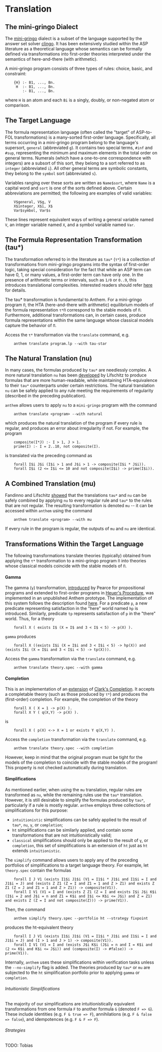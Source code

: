 # Translation

## The mini-gringo Dialect
The [mini-gringo](https://doi.org/10.1017/S1471068420000344) dialect is a subset of the language supported by the answer set solver [clingo](https://potassco.org/clingo/).
It has been extensively studied within the ASP literature as a theoretical language whose semantics can be formally defined via transformations into first-order theories interpreted under the semantics of here-and-there (with arithmetic).

A mini-gringo program consists of three types of rules: choice, basic, and constraint:

```
    {H} :- B1, ..., Bn.
     H  :- B1, ..., Bn.
        :- B1, ..., Bn.
```

where `H` is an atom and each `Bi` is a singly, doubly, or non-negated atom or comparison.


## The Target Language
The formula representation language (often called the "target" of ASP-to-FOL transformations) is a many-sorted first-order language.
Specifically, all terms occurring in a mini-gringo program belong to the language's supersort, `general` (abbreviated `g`).
It contains two special terms, `#inf` and `#sup`, representing the minimum and maximum elements in the total order on general terms.
Numerals (which have a one-to-one correspondence with integers) are a subsort of this sort, they belong to a sort referred to as `integer` (abbreviated `i`).
All other general terms are symbolic constants, they belong to the `symbol` sort (abbreviated `s`).

Variables ranging over these sorts are written as `Name$sort`, where `Name` is a capital word and `sort` is one of the sorts defined above.
Certain abbreviations are permitted; the following are examples of valid variables:

```
    V$general, V$g, V
    X$integer, X$i, X$
    Var$symbol, Var$s
```

These lines represent equivalent ways of writing a general variable named `V`, an integer variable named `X`, and a symbol variable named `Var`.



## The Formula Representation Transformation (tau*)

The transformation referred to in the literature as `tau*` (`τ*`) is a collection of transformations from mini-gringo programs into the syntax of first-order logic, taking special consideration for the fact that while an ASP term can have 0, 1, or many values, a first-order term can have only one.
In the presence of arithmetic terms or intervals, such as `1/0` or `0..9`, this introduces translational complexities.
Interested readers should refer [here](https://doi.org/10.1017/S1471068420000344) for details.

The tau* transformation is fundamental to Anthem.
For a mini-gringo program `Π`, the HTA (here-and-there with arithmetic) equilibrium models of the formula representation `τ*Π` correspond to the stable models of `Π`.
Furthermore, additional transformations can, in certain cases, produce formula representations within the same language whose classical models capture the behavior of `Π`.

Access the `τ*` transformation via the `translate` command, e.g.
```
    anthem translate program.lp --with tau-star
```

## The Natural Translation (nu)
In many cases, the formulas produced by `tau*` are needlessly complex.
A more natural translation `nu` has been [developed](https://www.cs.utexas.edu/~ai-lab/pub-view.php?PubID=127862) by Lifschitz to produce formulas that are more human-readable, while maintaining HTA-equivalence to their `tau*` counterparts under certain restrictions.
The natural translation `nu` can be safely applied to any rule meeting the requirements of regularity (described in the preceding publication).

`anthem` allows users to apply `nu` to a `mini-gringo` program with the command
```
    anthem translate <program> --with natural
```
which produces the natural translation of the program if every rule is regular, and produces an error about irregularity if not.
For example, the program
```
    composite(I*J) :- I > 1, J > 1.
    prime(I) :- I = 2..10, not composite(I).
```
is translated via the preceding command as
```
    forall I$i J$i (I$i > 1 and J$i > 1 -> composite(I$i * J$i)).
    forall I$i (2 <= I$i <= 10 and not composite(I$i) -> prime(I$i)).
```

## A Combined Translation (mu)
Fandinno and Lifschitz [showed](https://www.cs.utexas.edu/~ai-lab/pub-view.php?PubID=128026) that the translations `tau*` and `nu` can be safely combined by applying `nu` to every regular rule and `tau*` to the rules that are not regular.
The resulting transformation is denoted `mu` -- it can be accessed within `anthem` using the command
```
    anthem translate <program> --with mu
```
If every rule in the program is regular, the outputs of `mu` and `nu` are identical.

## Transformations Within the Target Language

The following transformations translate theories (typically) obtained from applying the `τ*` transformation to a mini-gringo program `Π` into theories whose classical models coincide with the stable models of `Π`.

#### Gamma
The gamma (`γ`) transformation, [introduced](https://doi.org/10.1017/S147106840999010X) by Pearce for propositional programs and extended to first-order programs in [Heuer's Procedure](https://doi.org/10.1007/978-3-031-43619-2_18), was implemented in an unpublished Anthem prototype.
The implementation of this system follows the description found [here](https://doi.org/10.1007/978-3-031-43619-2_18).
For a predicate `p`, a new predicate representing satisfaction in the "here" world named `hp` is introduced.
Similarly, predicate `tp` represents satisfaction of `p` in the "there" world.
Thus, for a theory
```
    forall X ( exists I$ (X = I$ and 3 < I$ < 5) -> p(X) ).
```
`gamma` produces
```
    forall X ((exists I$i (X = I$i and 3 < I$i < 5) -> hp(X)) and (exists I$i (X = I$i and 3 < I$i < 5) -> tp(X))).
```
Access the `gamma` transformation via the `translate` command, e.g.
```
    anthem translate theory.spec --with gamma
```
<!-- or stack it with the `τ*` command, e.g.
```
    anthem translate program.lp --with tau-star,gamma
``` -->


#### Completion

This is an implementation of an [extension](https://doi.org/10.1017/S147106842300039X) of [Clark's Completion](https://doi.org/10.1007/978-1-4684-3384-5_11).
It accepts a completable theory (such as those produced by `τ*`) and produces the (first-order) completion.
For example, the completion of the theory
```
    forall X ( X = 1 -> p(X) ).
    forall X Y ( q(X,Y) -> p(X) ).
```
is
```
    forall X ( p(X) <-> X = 1 or exists Y q(X,Y) ).
```

Access the `completion` transformation via the `translate` command, e.g.
```
    anthem translate theory.spec --with completion
```
<!-- or stack it with the `τ*` command, e.g.
```
    anthem translate program.lp --with tau-star,completion
``` -->
However, keep in mind that the original program must be tight for the models of the completion to coincide with the stable models of the program!
This property is not checked automatically during translation.

#### Simplifications

As mentioned earlier, when using the `mu` translation, regular rules are transformed as `nu`, while
the remaining rules use the `tau*` translation.
However, it is still desirable to simplify the formulas produced by `tau*`,
particularly if a rule is mostly regular.
`anthem` employs three collections of simplifications for this purpose:

* `intuitionistic` simplifications can be safely applied to the result of `tau*`, `nu`, `γ`, or `completion`;
* `ht` simplifications can be similarly applied, and contain some transformations that are not intuitionistically valid;
* `classical` simplifications should only be applied to the result of `γ`, or `completion`, this set of simplifications is an extension of `ht` just as `ht` extends `intuitionistic`.


The `simplify` command allows users to apply any of the preceding portfolios of simplifications to a target language theory.
For example, let `theory.spec` contain the formulas
```
    forall I J V1 (exists I1$i J1$i (V1 = I1$i * J1$i and I1$i = I and J1$i = J) and (exists Z Z1 (Z = I and Z1 = 1 and Z > Z1) and exists Z Z1 (Z = J and Z1 = 1 and Z > Z1)) -> composite(V1)).
    forall I V1 (V1 = I and (exists Z Z1 (Z = I and exists I$i J$i K$i (I$i = 2 and J$i = n and Z1 = K$i and I$i <= K$i <= J$i) and Z = Z1) and exists Z (Z = I and not composite(Z))) -> prime(V1)).
```
Then, the command
```
    anthem simplify theory.spec --portfolio ht --strategy fixpoint
```
produces the ht-equivalent theory
```
    forall I J V1 (exists I1$i J1$i (V1 = I1$i * J1$i and I1$i = I and J1$i = J) and (I > 1 and J > 1) -> composite(V1)).
    forall I V1 (V1 = I and (exists J$i K$i (J$i = n and I = K$i and (2 <= K$i and K$i <= J$i)) and (composite(I) -> #false)) -> prime(V1)).
```

Internally, `anthem` uses these simplifications within verification tasks unless the `--no-simplify` flag is added.
The theories produced by `tau*` or `mu` are subjected to the `ht` simplification portfolio prior to applying `gamma` or `completion`.



###### Intuitionistic Simplifications

The majority of our simplifications are intuitionistically equivalent transformations from one formula `F` to another formula `G` (denoted `F => G`).
These include identities (e.g. `F & true => F`),
annihilations (e.g. `F & false => false`),
and idempotences (e.g. `F & F => F`).


###### Strategies

TODO: Tobias
